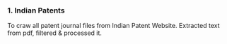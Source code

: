 ### 1. Indian Patents

To craw all patent journal files from Indian Patent Website. 
Extracted text from pdf, filtered & processed it.


 

